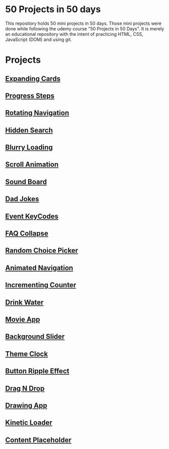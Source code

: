 # 50 Projects in 50 days

This repository holds 50 mini projects in 50 days. Those mini projects were done while following the udemy course "50 Projects in 50 Days". It is merely an educational repository with
the intent of practicing HTML, CSS, JavaScript (DOM) and using git.

# Projects

## [Expanding Cards](https://github.com/Tales-Andrade/50projects-50days/tree/main/ExpandingCards)

## [Progress Steps](https://github.com/Tales-Andrade/50projects-50days/tree/main/ProgressSteps)

## [Rotating Navigation](https://github.com/Tales-Andrade/50projects-50days/tree/main/RotatingNavigation)

## [Hidden Search](https://github.com/Tales-Andrade/50projects-50days/tree/main/HiddenSearch)

## [Blurry Loading](https://github.com/Tales-Andrade/50projects-50days/tree/main/BlurryLoading)

## [Scroll Animation](https://github.com/Tales-Andrade/50projects-50days/tree/main/ScrollAnimation)

## [Sound Board](https://github.com/Tales-Andrade/50projects-50days/tree/main/SoundBoard)

## [Dad Jokes](https://github.com/Tales-Andrade/50projects-50days/tree/main/DadJokes)

## [Event KeyCodes](https://github.com/Tales-Andrade/50projects-50days/tree/main/EventKeyCodes)

## [FAQ Collapse](https://github.com/Tales-Andrade/50projects-50days/tree/main/FAQCollapse)

## [Random Choice Picker](https://github.com/Tales-Andrade/50projects-50days/tree/main/RandomChoicePicker)

## [Animated Navigation](https://github.com/Tales-Andrade/50projects-50days/tree/main/AnimatedNavigation)

## [Incrementing Counter](https://github.com/Tales-Andrade/50projects-50days/tree/main/IncrementingCounter)

## [Drink Water](https://github.com/Tales-Andrade/50projects-50days/tree/main/DrinkWater)

## [Movie App](https://github.com/Tales-Andrade/50projects-50days/tree/main/MovieApp)

## [Background Slider](https://github.com/Tales-Andrade/50projects-50days/tree/main/BackgroundSlider)

## [Theme Clock](https://github.com/Tales-Andrade/50projects-50days/tree/main/ThemeClock)

## [Button Ripple Effect](https://github.com/Tales-Andrade/50projects-50days/tree/main/ButtonRippleEffect)

## [Drag N Drop](https://github.com/Tales-Andrade/50projects-50days/tree/main/DragNDrop)

## [Drawing App](https://github.com/Tales-Andrade/50projects-50days/tree/main/DrawingApp)

## [Kinetic Loader](https://github.com/Tales-Andrade/50projects-50days/tree/main/KineticLoader)

## [Content Placeholder](https://github.com/Tales-Andrade/50projects-50days/tree/main/ContentPlaceholder)